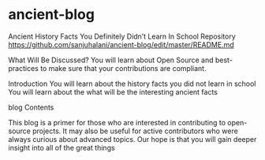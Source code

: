 # ancient-blog
Ancient History Facts You Definitely Didn’t Learn In School
Repository
   https://github.com/sanjuhalani/ancient-blog/edit/master/README.md
   
What Will Be Discussed?
    You will learn about Open Source and best-practices to make sure that your contributions are compliant.

Introduction
    You will learn about the history facts you did not learn in school
    You will learn about the what will be the  interesting ancient facts
    
blog Contents
    
This blog is a primer for those who are interested in contributing to open-source projects. It may also be useful for active contributors who were always curious about advanced topics.
Our hope is that you will gain deeper insight into all of the great things
